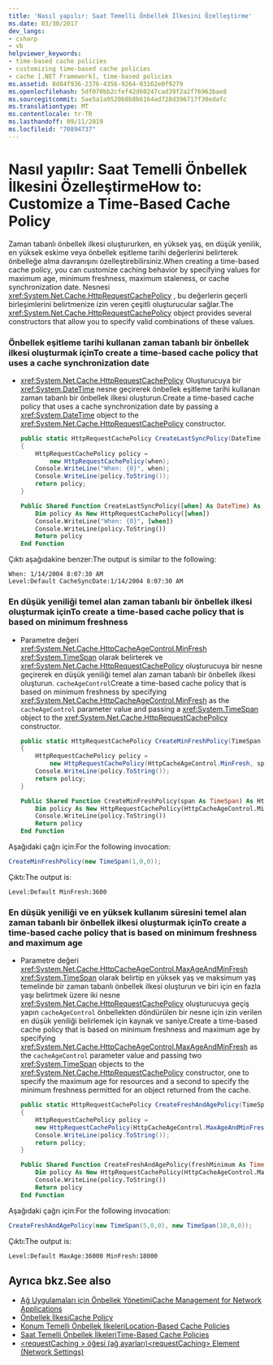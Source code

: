 ```yaml
---
title: 'Nasıl yapılır: Saat Temelli Önbellek İlkesini Özelleştirme'
ms.date: 03/30/2017
dev_langs:
- csharp
- vb
helpviewer_keywords:
- time-based cache policies
- customizing time-based cache policies
- cache [.NET Framework], time-based policies
ms.assetid: 8d84f936-2376-4356-9264-03162e0f9279
ms.openlocfilehash: 5df070bb2cfef42d60247cad39f2a2f76963bae8
ms.sourcegitcommit: 5ae5a1a9520b8b8b6164ad728d396717f30edafc
ms.translationtype: MT
ms.contentlocale: tr-TR
ms.lasthandoff: 09/11/2019
ms.locfileid: "70894737"
---
```

# <a name="how-to-customize-a-time-based-cache-policy"></a><span data-ttu-id="8272e-102">Nasıl yapılır: Saat Temelli Önbellek İlkesini Özelleştirme</span><span class="sxs-lookup"><span data-stu-id="8272e-102">How to: Customize a Time-Based Cache Policy</span></span>
<span data-ttu-id="8272e-103">Zaman tabanlı önbellek ilkesi oluştururken, en yüksek yaş, en düşük yenilik, en yüksek eskime veya önbellek eşitleme tarihi değerlerini belirterek önbelleğe alma davranışını özelleştirebilirsiniz.</span><span class="sxs-lookup"><span data-stu-id="8272e-103">When creating a time-based cache policy, you can customize caching behavior by specifying values for maximum age, minimum freshness, maximum staleness, or cache synchronization date.</span></span> <span data-ttu-id="8272e-104">Nesnesi <xref:System.Net.Cache.HttpRequestCachePolicy> , bu değerlerin geçerli birleşimlerini belirtmenize izin veren çeşitli oluşturucular sağlar.</span><span class="sxs-lookup"><span data-stu-id="8272e-104">The <xref:System.Net.Cache.HttpRequestCachePolicy> object provides several constructors that allow you to specify valid combinations of these values.</span></span>  
  
### <a name="to-create-a-time-based-cache-policy-that-uses-a-cache-synchronization-date"></a><span data-ttu-id="8272e-105">Önbellek eşitleme tarihi kullanan zaman tabanlı bir önbellek ilkesi oluşturmak için</span><span class="sxs-lookup"><span data-stu-id="8272e-105">To create a time-based cache policy that uses a cache synchronization date</span></span>  
  
- <span data-ttu-id="8272e-106"><xref:System.Net.Cache.HttpRequestCachePolicy> Oluşturucuya bir <xref:System.DateTime> nesne geçirerek önbellek eşitleme tarihi kullanan zaman tabanlı bir önbellek ilkesi oluşturun.</span><span class="sxs-lookup"><span data-stu-id="8272e-106">Create a time-based cache policy that uses a cache synchronization date by passing a <xref:System.DateTime> object to the <xref:System.Net.Cache.HttpRequestCachePolicy> constructor.</span></span>  
  
    ```csharp  
    public static HttpRequestCachePolicy CreateLastSyncPolicy(DateTime when)  
    {  
        HttpRequestCachePolicy policy =   
            new HttpRequestCachePolicy(when);  
        Console.WriteLine("When: {0}", when);  
        Console.WriteLine(policy.ToString());  
        return policy;  
    }  
    ```  
  
    ```vb  
    Public Shared Function CreateLastSyncPolicy([when] As DateTime) As HttpRequestCachePolicy  
        Dim policy As New HttpRequestCachePolicy([when])  
        Console.WriteLine("When: {0}", [when])  
        Console.WriteLine(policy.ToString())  
        Return policy  
    End Function  
    ```  
  
 <span data-ttu-id="8272e-107">Çıktı aşağıdakine benzer:</span><span class="sxs-lookup"><span data-stu-id="8272e-107">The output is similar to the following:</span></span>  
  
```output
When: 1/14/2004 8:07:30 AM  
Level:Default CacheSyncDate:1/14/2004 8:07:30 AM  
```  
  
### <a name="to-create-a-time-based-cache-policy-that-is-based-on-minimum-freshness"></a><span data-ttu-id="8272e-108">En düşük yeniliği temel alan zaman tabanlı bir önbellek ilkesi oluşturmak için</span><span class="sxs-lookup"><span data-stu-id="8272e-108">To create a time-based cache policy that is based on minimum freshness</span></span>  
  
- <span data-ttu-id="8272e-109">Parametre değeri <xref:System.Net.Cache.HttpCacheAgeControl.MinFresh> <xref:System.TimeSpan> olarak belirterek ve <xref:System.Net.Cache.HttpRequestCachePolicy> oluşturucuya bir nesne geçirerek en düşük yeniliği temel alan zaman tabanlı bir önbellek ilkesi oluşturun. `cacheAgeControl`</span><span class="sxs-lookup"><span data-stu-id="8272e-109">Create a time-based cache policy that is based on minimum freshness by specifying <xref:System.Net.Cache.HttpCacheAgeControl.MinFresh> as the `cacheAgeControl` parameter value and passing a <xref:System.TimeSpan> object to the <xref:System.Net.Cache.HttpRequestCachePolicy> constructor.</span></span>  
  
    ```csharp  
    public static HttpRequestCachePolicy CreateMinFreshPolicy(TimeSpan span)  
    {  
        HttpRequestCachePolicy policy =   
            new HttpRequestCachePolicy(HttpCacheAgeControl.MinFresh, span);  
        Console.WriteLine(policy.ToString());  
        return policy;  
    }  
    ```  
  
    ```vb  
    Public Shared Function CreateMinFreshPolicy(span As TimeSpan) As HttpRequestCachePolicy  
        Dim policy As New HttpRequestCachePolicy(HttpCacheAgeControl.MinFresh, span)  
        Console.WriteLine(policy.ToString())  
        Return policy  
    End Function  
    ```  
  
 <span data-ttu-id="8272e-110">Aşağıdaki çağrı için:</span><span class="sxs-lookup"><span data-stu-id="8272e-110">For the following invocation:</span></span>  
  
```csharp
CreateMinFreshPolicy(new TimeSpan(1,0,0));  
```  

 <span data-ttu-id="8272e-111">Çıktı:</span><span class="sxs-lookup"><span data-stu-id="8272e-111">The output is:</span></span>
  
```output
Level:Default MinFresh:3600  
```  
  
### <a name="to-create-a-time-based-cache-policy-that-is-based-on-minimum-freshness-and-maximum-age"></a><span data-ttu-id="8272e-112">En düşük yeniliği ve en yüksek kullanım süresini temel alan zaman tabanlı bir önbellek ilkesi oluşturmak için</span><span class="sxs-lookup"><span data-stu-id="8272e-112">To create a time-based cache policy that is based on minimum freshness and maximum age</span></span>  
  
- <span data-ttu-id="8272e-113">Parametre değeri <xref:System.Net.Cache.HttpCacheAgeControl.MaxAgeAndMinFresh> <xref:System.TimeSpan> olarak belirtip en yüksek yaş ve maksimum yaş temelinde bir zaman tabanlı önbellek ilkesi oluşturun ve biri için en fazla yaşı belirtmek üzere iki nesne <xref:System.Net.Cache.HttpRequestCachePolicy> oluşturucuya geçiş yapın `cacheAgeControl` önbellekten döndürülen bir nesne için izin verilen en düşük yeniliği belirlemek için kaynak ve saniye.</span><span class="sxs-lookup"><span data-stu-id="8272e-113">Create a time-based cache policy that is based on minimum freshness and maximum age by specifying <xref:System.Net.Cache.HttpCacheAgeControl.MaxAgeAndMinFresh> as the `cacheAgeControl` parameter value and passing two <xref:System.TimeSpan> objects to the <xref:System.Net.Cache.HttpRequestCachePolicy> constructor, one to specify the maximum age for resources and a second to specify the minimum freshness permitted for an object returned from the cache.</span></span>  
  
    ```csharp  
    public static HttpRequestCachePolicy CreateFreshAndAgePolicy(TimeSpan freshMinimum, TimeSpan ageMaximum)  
    {  
        HttpRequestCachePolicy policy =   
        new HttpRequestCachePolicy(HttpCacheAgeControl.MaxAgeAndMinFresh, ageMaximum, freshMinimum);  
        Console.WriteLine(policy.ToString());  
        return policy;  
    }  
    ```  
  
    ```vb  
    Public Shared Function CreateFreshAndAgePolicy(freshMinimum As TimeSpan, ageMaximum As TimeSpan) As HttpRequestCachePolicy  
        Dim policy As New HttpRequestCachePolicy(HttpCacheAgeControl.MaxAgeAndMinFresh, ageMaximum, freshMinimum)  
        Console.WriteLine(policy.ToString())  
        Return policy  
    End Function  
    ```  
  
 <span data-ttu-id="8272e-114">Aşağıdaki çağrı için:</span><span class="sxs-lookup"><span data-stu-id="8272e-114">For the following invocation:</span></span>  
  
```csharp
CreateFreshAndAgePolicy(new TimeSpan(5,0,0), new TimeSpan(10,0,0));  
```  

<span data-ttu-id="8272e-115">Çıktı:</span><span class="sxs-lookup"><span data-stu-id="8272e-115">The output is:</span></span>
  
```output
Level:Default MaxAge:36000 MinFresh:18000  
```  
  
## <a name="see-also"></a><span data-ttu-id="8272e-116">Ayrıca bkz.</span><span class="sxs-lookup"><span data-stu-id="8272e-116">See also</span></span>

- [<span data-ttu-id="8272e-117">Ağ Uygulamaları için Önbellek Yönetimi</span><span class="sxs-lookup"><span data-stu-id="8272e-117">Cache Management for Network Applications</span></span>](../../../docs/framework/network-programming/cache-management-for-network-applications.md)
- [<span data-ttu-id="8272e-118">Önbellek İlkesi</span><span class="sxs-lookup"><span data-stu-id="8272e-118">Cache Policy</span></span>](../../../docs/framework/network-programming/cache-policy.md)
- [<span data-ttu-id="8272e-119">Konum Temelli Önbellek İlkeleri</span><span class="sxs-lookup"><span data-stu-id="8272e-119">Location-Based Cache Policies</span></span>](../../../docs/framework/network-programming/location-based-cache-policies.md)
- [<span data-ttu-id="8272e-120">Saat Temelli Önbellek İlkeleri</span><span class="sxs-lookup"><span data-stu-id="8272e-120">Time-Based Cache Policies</span></span>](../../../docs/framework/network-programming/time-based-cache-policies.md)
- [<span data-ttu-id="8272e-121">\<requestCaching > öğesi (ağ ayarları)</span><span class="sxs-lookup"><span data-stu-id="8272e-121">\<requestCaching> Element (Network Settings)</span></span>](../../../docs/framework/configure-apps/file-schema/network/requestcaching-element-network-settings.md)
